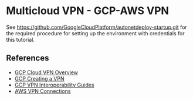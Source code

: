 # Multicloud VPN - GCP-AWS VPN

See https://github.com/GoogleCloudPlatform/autonetdeploy-startup.git for the
required procedure for setting up the environment with credentials for this
tutorial.

## References

*   [GCP Cloud VPN Overview](https://cloud.google.com/compute/docs/vpn/overview)
*   [GCP Creating a
    VPN](https://cloud.google.com/compute/docs/vpn/creating-vpns)
*   [GCP VPN Interoperability
    Guides](https://cloud.google.com/compute/docs/vpn/interop-guides)
*   [AWS VPN
    Connections](http://docs.aws.amazon.com/AmazonVPC/latest/UserGuide/vpn-connections.html)
